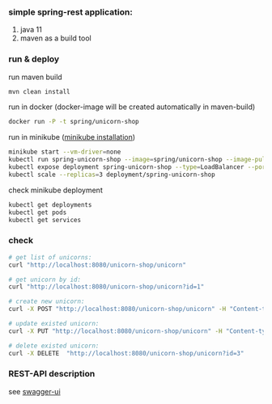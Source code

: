 ### simple spring-rest application:
1. java 11
1. maven as a build tool

### run & deploy
run maven build  
```bash
mvn clean install
```

run in docker (docker-image will be created automatically in maven-build)   
```bash
docker run -P -t spring/unicorn-shop
```

run in minikube ([minikube installation](https://kubernetes.io/docs/tasks/tools/install-minikube/))
```bash
minikube start --vm-driver=none
kubectl run spring-unicorn-shop --image=spring/unicorn-shop --image-pull-policy=Never
kubectl expose deployment spring-unicorn-shop --type=LoadBalancer --port=8080
kubectl scale --replicas=3 deployment/spring-unicorn-shop
```

check minikube deployment
```bash
kubectl get deployments
kubectl get pods
kubectl get services
```

### check
```bash
# get list of unicorns:
curl "http://localhost:8080/unicorn-shop/unicorn"

# get unicorn by id:
curl "http://localhost:8080/unicorn-shop/unicorn?id=1"

# create new unicorn:
curl -X POST "http://localhost:8080/unicorn-shop/unicorn" -H "Content-type: application/json" -d '{"description":"fluffy"}'

# update existed unicorn: 
curl -X PUT "http://localhost:8080/unicorn-shop/unicorn" -H "Content-type: application/json" -d '{"id":4, "description":"very fluffy"}'

# delete existed unicorn:
curl -X DELETE  "http://localhost:8080/unicorn-shop/unicorn?id=3"
```
   
### REST-API description

see [swagger-ui](http://localhost:8080/swagger-ui.html)
